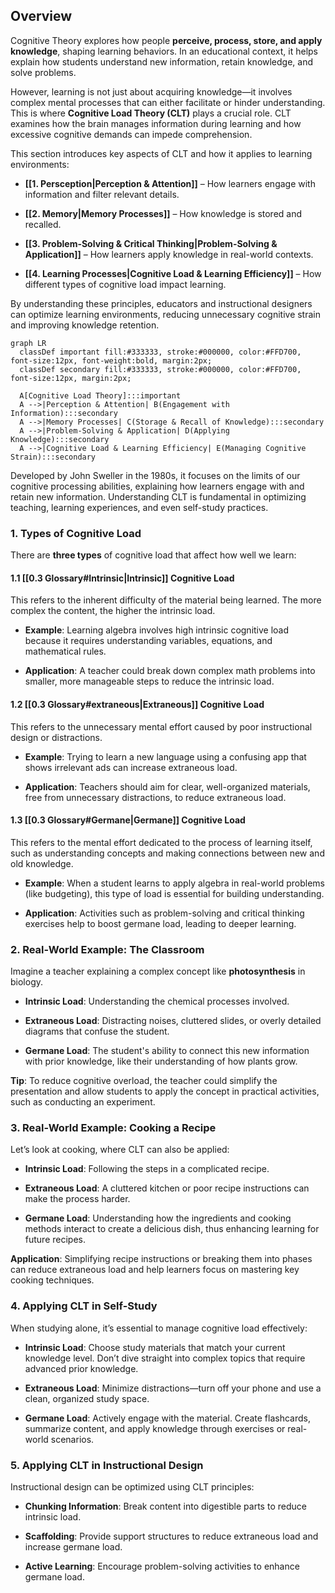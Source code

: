 ## Overview  
Cognitive Theory explores how people **perceive, process, store, and apply knowledge**, shaping learning behaviors. In an educational context, it helps explain how students understand new information, retain knowledge, and solve problems.

However, learning is not just about acquiring knowledge—it involves complex mental processes that can either facilitate or hinder understanding. This is where **Cognitive Load Theory (CLT)** plays a crucial role. CLT examines how the brain manages information during learning and how excessive cognitive demands can impede comprehension.

This section introduces key aspects of CLT and how it applies to learning environments:

- **[[1. Persception|Perception & Attention]]** – How learners engage with information and filter relevant details.
    
- **[[2. Memory|Memory Processes]]** – How knowledge is stored and recalled.
    
- **[[3. Problem-Solving & Critical Thinking|Problem-Solving & Application]]** – How learners apply knowledge in real-world contexts.
    
- **[[4. Learning Processes|Cognitive Load & Learning Efficiency]]** – How different types of cognitive load impact learning.
    

By understanding these principles, educators and instructional designers can optimize learning environments, reducing unnecessary cognitive strain and improving knowledge retention.

```mermaid
graph LR
  classDef important fill:#333333, stroke:#000000, color:#FFD700, font-size:12px, font-weight:bold, margin:2px;
  classDef secondary fill:#333333, stroke:#000000, color:#FFD700, font-size:12px, margin:2px;

  A[Cognitive Load Theory]:::important
  A -->|Perception & Attention| B(Engagement with Information):::secondary
  A -->|Memory Processes| C(Storage & Recall of Knowledge):::secondary
  A -->|Problem-Solving & Application| D(Applying Knowledge):::secondary
  A -->|Cognitive Load & Learning Efficiency| E(Managing Cognitive Strain):::secondary

````

Developed by John Sweller in the 1980s, it focuses on the limits of our cognitive processing abilities, explaining how learners engage with and retain new information. Understanding CLT is fundamental in optimizing teaching, learning experiences, and even self-study practices.

### **1. Types of Cognitive Load**

There are **three types** of cognitive load that affect how well we learn:

#### **1.1 [[0.3 Glossary#Intrinsic|Intrinsic]] Cognitive Load**

This refers to the inherent difficulty of the material being learned. The more complex the content, the higher the intrinsic load.

- **Example**: Learning algebra involves high intrinsic cognitive load because it requires understanding variables, equations, and mathematical rules.
    
- **Application**: A teacher could break down complex math problems into smaller, more manageable steps to reduce the intrinsic load.
    

#### **1.2 [[0.3 Glossary#extraneous|Extraneous]] Cognitive Load**

This refers to the unnecessary mental effort caused by poor instructional design or distractions.

- **Example**: Trying to learn a new language using a confusing app that shows irrelevant ads can increase extraneous load.
    
- **Application**: Teachers should aim for clear, well-organized materials, free from unnecessary distractions, to reduce extraneous load.
    

#### **1.3 [[0.3 Glossary#Germane|Germane]] Cognitive Load**

This refers to the mental effort dedicated to the process of learning itself, such as understanding concepts and making connections between new and old knowledge.

- **Example**: When a student learns to apply algebra in real-world problems (like budgeting), this type of load is essential for building understanding.
    
- **Application**: Activities such as problem-solving and critical thinking exercises help to boost germane load, leading to deeper learning.
    

### **2. Real-World Example: The Classroom**

Imagine a teacher explaining a complex concept like **photosynthesis** in biology.

- **Intrinsic Load**: Understanding the chemical processes involved.
    
- **Extraneous Load**: Distracting noises, cluttered slides, or overly detailed diagrams that confuse the student.
    
- **Germane Load**: The student's ability to connect this new information with prior knowledge, like their understanding of how plants grow.
    

**Tip**: To reduce cognitive overload, the teacher could simplify the presentation and allow students to apply the concept in practical activities, such as conducting an experiment.

### **3. Real-World Example: Cooking a Recipe**

Let’s look at cooking, where CLT can also be applied:

- **Intrinsic Load**: Following the steps in a complicated recipe.
    
- **Extraneous Load**: A cluttered kitchen or poor recipe instructions can make the process harder.
    
- **Germane Load**: Understanding how the ingredients and cooking methods interact to create a delicious dish, thus enhancing learning for future recipes.
    

**Application**: Simplifying recipe instructions or breaking them into phases can reduce extraneous load and help learners focus on mastering key cooking techniques.

### **4. Applying CLT in Self-Study**

When studying alone, it’s essential to manage cognitive load effectively:

- **Intrinsic Load**: Choose study materials that match your current knowledge level. Don’t dive straight into complex topics that require advanced prior knowledge.
    
- **Extraneous Load**: Minimize distractions—turn off your phone and use a clean, organized study space.
    
- **Germane Load**: Actively engage with the material. Create flashcards, summarize content, and apply knowledge through exercises or real-world scenarios.
    

### **5. Applying CLT in Instructional Design**

Instructional design can be optimized using CLT principles:

- **Chunking Information**: Break content into digestible parts to reduce intrinsic load.
    
- **Scaffolding**: Provide support structures to reduce extraneous load and increase germane load.
    
- **Active Learning**: Encourage problem-solving activities to enhance germane load.
